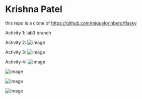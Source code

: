 # Krishna Patel 

this repo is a clone of 
https://github.com/miguelgrinberg/flasky

Activity 1: 
lab3 branch 

Activity 2: 
![image](https://github.com/krishnapatel17/ECE444-F2023-Lab1/assets/74744575/bd20b641-6b8a-49b3-951b-c0bc5b1afb59)

Activity 3:
![image](https://github.com/krishnapatel17/ECE444-F2023-Lab1/assets/74744575/41a165d7-edb9-4613-b13a-2cba4e330fa4)

Activity 4:
![image](https://github.com/krishnapatel17/ECE444-F2023-Lab1/assets/74744575/6b2030f9-7cfb-4395-9590-daed070b3f43)

![image](https://github.com/krishnapatel17/ECE444-F2023-Lab1/assets/74744575/d80803d3-d3cf-473c-b5e2-37fb9f6d617c)

![image](https://github.com/krishnapatel17/ECE444-F2023-Lab1/assets/74744575/9e539672-679a-4c9e-92fb-3962d51bf274)

![image](https://github.com/krishnapatel17/ECE444-F2023-Lab1/assets/74744575/085f5e0a-0f6c-4ff2-89a6-bbfa79904243)



